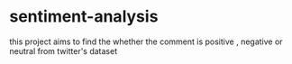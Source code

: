 # sentiment-analysis
this project aims  to find the whether the comment is positive , negative or neutral  from twitter's dataset

